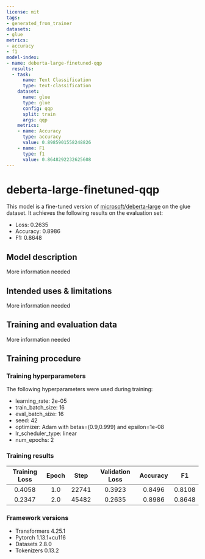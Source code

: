 ```yaml
---
license: mit
tags:
- generated_from_trainer
datasets:
- glue
metrics:
- accuracy
- f1
model-index:
- name: deberta-large-finetuned-qqp
  results:
  - task:
      name: Text Classification
      type: text-classification
    dataset:
      name: glue
      type: glue
      config: qqp
      split: train
      args: qqp
    metrics:
    - name: Accuracy
      type: accuracy
      value: 0.8985901558248826
    - name: F1
      type: f1
      value: 0.8648292232625608
---
```


<!-- This model card has been generated automatically according to the information the Trainer had access to. You
should probably proofread and complete it, then remove this comment. -->

# deberta-large-finetuned-qqp

This model is a fine-tuned version of [microsoft/deberta-large](https://huggingface.co/microsoft/deberta-large) on the glue dataset.
It achieves the following results on the evaluation set:
- Loss: 0.2635
- Accuracy: 0.8986
- F1: 0.8648

## Model description

More information needed

## Intended uses & limitations

More information needed

## Training and evaluation data

More information needed

## Training procedure

### Training hyperparameters

The following hyperparameters were used during training:
- learning_rate: 2e-05
- train_batch_size: 16
- eval_batch_size: 16
- seed: 42
- optimizer: Adam with betas=(0.9,0.999) and epsilon=1e-08
- lr_scheduler_type: linear
- num_epochs: 2

### Training results

| Training Loss | Epoch | Step  | Validation Loss | Accuracy | F1     |
|:-------------:|:-----:|:-----:|:---------------:|:--------:|:------:|
| 0.4058        | 1.0   | 22741 | 0.3923          | 0.8496   | 0.8108 |
| 0.2347        | 2.0   | 45482 | 0.2635          | 0.8986   | 0.8648 |


### Framework versions

- Transformers 4.25.1
- Pytorch 1.13.1+cu116
- Datasets 2.8.0
- Tokenizers 0.13.2

